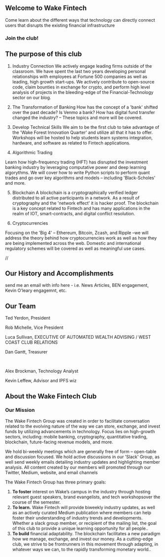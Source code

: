 ## Welcome to Wake Fintech

Come learn about the different ways that technology can directly connect users that disrupts the existing financial infrastructure

### Join the club!

## The purpose of this club

1. Industry Connection
We actively engage leading firms outside of the classroom. We have spent the last two years developing personal relationships with employees at Fortune 500 companies as well as leading, high growth start-ups. We actively contribute to open-source code, claim bounties in exchange for crypto, and perform high level analysis of projects in the bleeding-edge of the Financial-Technology sector on our blog.

2. The Transformation of Banking
How has the concept of a 'bank' shifted over the past decade? Is Venmo a bank? How has digital fund transfer changed the industry? – These topics and more will be covered.

3. Develop Technical Skills
We aim to be the first club to take advantage of the 'Wake Forest Innovation Quarter' and utilize all that it has to offer. Workshops will be hosted to help students learn systems integration, hardware, and software as related to Fintech applications.

4. Algorithmic Trading
<p>Learn how high-frequency trading (HFT) has disrupted the investment banking industry by leveraging computative power and deep learning algorythms. We will cover how to write Python scripts to perform quant trades and go over key algorithms and models – including 'Black-Scholes' and more.

5. Blockchain
A blockchain is a cryptographically verified ledger distributed to all active participants in a network. As a result of cryptography and the 'network effect' it is hacker proof. The blockchain is a key concept related to Fintech and has many applications in the realm of IOT, smart-contracts, and digital conflict resolution.

6. Cryptocurrencies
<p>Focusing on the 'Big 4' – Ethereum, Bitcoin, Zcash, and Ripple –we will address the theory behind how cryptocurrencies work as well as how they are being implemented across the web. Domestic and international regulatory schemes will be covered as well as meaningful use cases.</p>

//

<h2>Our History and Accomplishments</h2>
<p>send me an email with info here - i.e. News Articles, BEN engagement, Kevin O'leary engagemnt, etc.</p>

<h2>Our Team</h2>
  <p>Ted Yerdon, President</p>
  <p>Rob Michelle, Vice President</p>
  <p>Luca Sullivan, EXECUTIVE OF AUTOMATED WEALTH ADVISING / WEST COAST CLUB RELATIONS</p>
  <p>Dan Gantt, Treasurer</p>
  <br>
  <p>Alex Brockman, Technology Analyst</p>
  <p>Kevin Leffew, Advisor and IPFS wiz</p>

<h2>About the Wake Fintech Club</h2>
  <h3>Our Mission</h3>
  <p>The Wake Fintech Group was created in order to facilitate conversation related to the evolving nature of the way we can store, exchange, and invest funds by utilizing advancements in technology. Focus lies on high-growth sectors, including: mobile banking, cryptography, quantitative trading, blockchain, future-facing revenue models, and more.</p>

<p>We hold bi-weekly meetings which are generally free of form – open-table and discussion focused. We hold active discussions in our 'Slack' Group, as well send weekly emails detailing industry updates and highlighting member analysis. All content created by our members will promoted through our Twitter, Medium, website, and email channels</p>
<p>The Wake Fintech Group has three primary goals:<p>
<ol>
  <li><b>To foster</b> interest on Wake’s campus in the industry through hosting relevant guest speakers, brand evangelists, and tech workshopsover the course of the semester.</li>
  <li><b>To learn.</b> Wake Fintech will provide biweekly industry updates, as well as an actively curated Medium publication where members can help foster their understanding of industry trends and developments. Whether a slack group member, or recipient of the mailing list, the goal of this club to provide a unique learning opportunity for all people..</li>
  <li><b>To build</b> financial adaptability. The blockchain facilitates a new paradigm how we manage, exchange, and invest our money. As a cutting-edge club, we strive to be frontrunners in this movement through adapting, in whatever ways we can, to the rapidly transforming monetary world..</li>
</ol>
